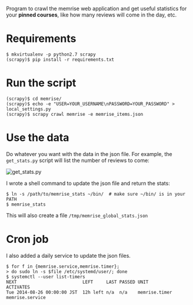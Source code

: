 Program to crawl the memrise web application and get useful statistics for your
**pinned courses**, like how many reviews will come in the day, etc.


# Requirements

```Shell
$ mkvirtualenv -p python2.7 scrapy
(scrapy)$ pip install -r requirements.txt
```


# Run the script


```Shell
(scrapy)$ cd memrise/
(scrapy)$ echo -e "USER=YOUR_USERNAME\nPASSWORD=YOUR_PASSWORD" > local_settings.py
(scrapy)$ scrapy crawl memrise -e memrise_items.json
```


# Use the data

Do whatever you want with the data in the json file.
For example, the `get_stats.py` script will list the number of reviews to come:

![get_stats.py](http://i.imgur.com/pnUsz5w.png)


I wrote a shell command to update the json file and return the stats:
```Shell
$ ln -s /path/to/memrise_stats ~/bin/  # make sure ~/bin/ is in your PATH
$ memrise_stats
```

This will also create a file `/tmp/memrise_global_stats.json`



# Cron job

I also added a daily service to update the json files.
```Shell
$ for f in {memrise.service,memrise.timer};
> do sudo ln -s $file /etc/systemd/user/; done
$ systemctl --user list-timers
NEXT                         LEFT     LAST PASSED UNIT          ACTIVATES
Tue 2014-08-26 00:00:00 JST  12h left n/a  n/a    memrise.timer memrise.service
```
